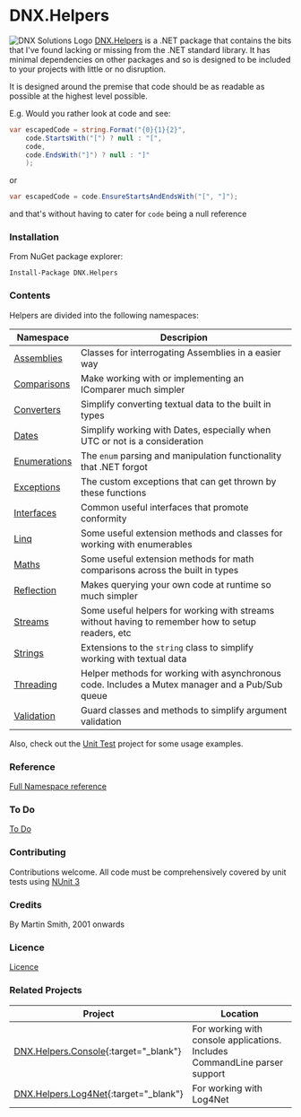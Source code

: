 # DNX.Helpers

![DNX Solutions Logo](http://dnx-solutions.co.uk/favicon-32x32.png)
[DNX.Helpers](http://github.com/martinsmith1968/DNX.Helpers) is a .NET package that contains the bits that I've found lacking or missing from the .NET standard library. It has minimal dependencies on other packages and so is designed to be included to your projects with little or no disruption.

It is designed around the premise that code should be as readable as possible at the highest level possible.

E.g. Would you rather look at code and see:

```csharp
var escapedCode = string.Format("{0}{1}{2}",
    code.StartsWith("[") ? null : "[",
    code,
    code.EndsWith("]") ? null : "]"
    );
```

or

```csharp
var escapedCode = code.EnsureStartsAndEndsWith("[", "]");
```

and that's without having to cater for `code` being a null reference

### Installation

From NuGet package explorer:

`Install-Package DNX.Helpers`

### Contents

Helpers are divided into the following namespaces:

| Namespace | Descripion |
| --- | --- |
| [Assemblies](Docs/Assemblies.md) | Classes for interrogating Assemblies in a easier way |
| [Comparisons](Docs/Comparisons.md) | Make working with or implementing an IComparer much simpler |
| [Converters](Docs/Converters.md) | Simplify converting textual data to the built in types |
| [Dates](Docs/Dates.md) | Simplify working with Dates, especially when UTC or not is a consideration |
| [Enumerations](Docs/Enumerations.md) | The `enum` parsing and manipulation functionality that .NET forgot |
| [Exceptions](Docs/Exceptions.md) | The custom exceptions that can get thrown by these functions |
| [Interfaces](Docs/Interfaces.md) | Common useful interfaces that promote conformity |
| [Linq](Docs/Linq.md) | Some useful extension methods and classes for working with enumerables |
| [Maths](Docs/Maths.md) | Some useful extension methods for math comparisons across the built in types |
| [Reflection](Docs/Reflection.md) | Makes querying your own code at runtime so much simpler |
| [Streams](Docs/Streams.md) | Some useful helpers for working with streams without having to remember how to setup readers, etc |
| [Strings](Docs/Strings.md) | Extensions to the `string` class to simplify working with textual data |
| [Threading](Docs/Threading.md) | Helper methods for working with asynchronous code. Includes a Mutex manager and a Pub/Sub queue |
| [Validation](Docs/Validation.md) | Guard classes and methods to simplify argument validation |

Also, check out the [Unit Test](Test.DNX.Helpers) project for some usage examples.

### Reference

[Full Namespace reference](Reference/reference.md)

### To Do

[To Do](TODO.md)

### Contributing

Contributions welcome. All code must be comprehensively covered by unit tests using [NUnit 3](http://www.nunit.org)

### Credits

By Martin Smith, 2001 onwards

### Licence

[Licence](LICENSE.txt)

### Related Projects

| Project | Location |
| --- | --- |
| [DNX.Helpers.Console](http://github.com/martinsmith1968/DNX.Helpers.Console){:target="_blank"} | For working with console applications. Includes CommandLine parser support |
| [DNX.Helpers.Log4Net](http://github.com/martinsmith1968/DNX.Helpers.Log4Net){:target="_blank"} | For working with Log4Net |
